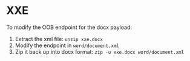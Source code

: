 # XXE
To modify the OOB endpoint for the docx payload:
1. Extract the xml file: `unzip xxe.docx`
2. Modify the endpoint in `word/document.xml`
3. Zip it back up into docx format: `zip -u xxe.docx word/document.xml`
